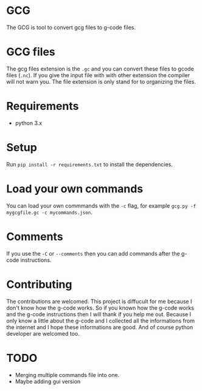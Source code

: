 # GCG
The GCG is tool to convert gcg files to g-code files.

# GCG files
The gcg files extension is the `.gc` and you can convert these files to gcode files (`.nc`).
If you give the input file with with other extension the compiler will not warn you. The file extension is only stand for to organizing the files.

# Requirements
- python 3.x

# Setup
Run `pip install -r requirements.txt` to install the dependencies.

# Load your own commands
You can load your own commmands with the `-c` flag, for example `gcg.py -f mygcgfile.gc -c mycommands.json`.

# Comments
If you use the `-C` or `--comments` then you can add commands after the g-code instructions.

# Contributing
The contributions are welcomed. This project is diffucult for me because I don't know how the g-code works.
So if you known how the g-code works and the g-code instructions then I will thank if you help me out.
Because I only know a little about the g-code and I collected all the informations from the internet and I hope these informations are good.
And of course python developer are welcomed too.

# TODO
- Merging multiple commands file into one.
- Maybe adding gui version